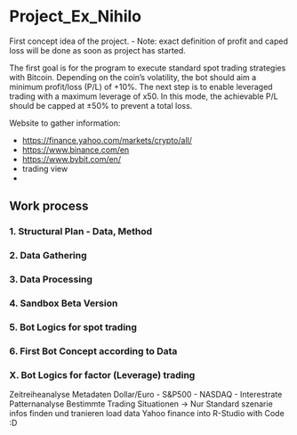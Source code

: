 # Project_Ex_Nihilo

First concept idea of the project. - Note: exact definition of profit and caped loss will be done as soon as project has started.

The first goal is for the program to execute standard spot trading strategies with Bitcoin.
Depending on the coin’s volatility, the bot should aim a minimum profit/loss (P/L) of +10%. 
The next step is to enable leveraged trading with a maximum leverage of x50.
In this mode, the achievable P/L should be capped at ±50% to prevent a total loss.

Website to gather information:
- https://finance.yahoo.com/markets/crypto/all/
- https://www.binance.com/en
- https://www.bybit.com/en/
- trading view
- 

## Work process

### 1. Structural Plan - Data, Method
### 2. Data Gathering
### 3. Data Processing
### 4. Sandbox Beta Version 
### 5. Bot Logics for spot trading
### 6. First Bot Concept according to Data
### X. Bot Logics for factor (Leverage) trading

Zeitreiheanalyse
Metadaten Dollar/Euro - S&P500 - NASDAQ - Interestrate
Patternanalyse
Bestimmte Trading Situationen -> Nur Standard szenarie infos finden und tranieren
load data Yahoo finance into R-Studio with Code :D